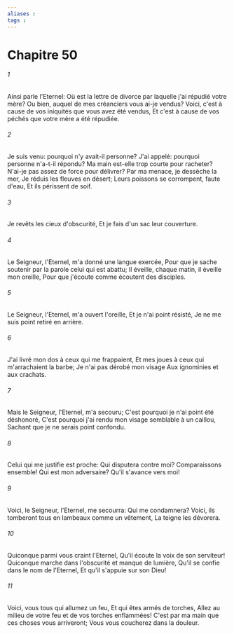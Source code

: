 ```yaml
---
aliases : 
tags : 
---
```


# Chapitre 50

###### 1
Ainsi parle l'Eternel: Où est la lettre de divorce par laquelle j'ai répudié votre mère? Ou bien, auquel de mes créanciers vous ai-je vendus? Voici, c'est à cause de vos iniquités que vous avez été vendus, Et c'est à cause de vos péchés que votre mère a été répudiée.
###### 2
Je suis venu: pourquoi n'y avait-il personne? J'ai appelé: pourquoi personne n'a-t-il répondu? Ma main est-elle trop courte pour racheter? N'ai-je pas assez de force pour délivrer? Par ma menace, je dessèche la mer, Je réduis les fleuves en désert; Leurs poissons se corrompent, faute d'eau, Et ils périssent de soif.
###### 3
Je revêts les cieux d'obscurité, Et je fais d'un sac leur couverture.
###### 4
Le Seigneur, l'Eternel, m'a donné une langue exercée, Pour que je sache soutenir par la parole celui qui est abattu; Il éveille, chaque matin, il éveille mon oreille, Pour que j'écoute comme écoutent des disciples.
###### 5
Le Seigneur, l'Eternel, m'a ouvert l'oreille, Et je n'ai point résisté, Je ne me suis point retiré en arrière.
###### 6
J'ai livré mon dos à ceux qui me frappaient, Et mes joues à ceux qui m'arrachaient la barbe; Je n'ai pas dérobé mon visage Aux ignominies et aux crachats.
###### 7
Mais le Seigneur, l'Eternel, m'a secouru; C'est pourquoi je n'ai point été déshonoré, C'est pourquoi j'ai rendu mon visage semblable à un caillou, Sachant que je ne serais point confondu.
###### 8
Celui qui me justifie est proche: Qui disputera contre moi? Comparaissons ensemble! Qui est mon adversaire? Qu'il s'avance vers moi!
###### 9
Voici, le Seigneur, l'Eternel, me secourra: Qui me condamnera? Voici, ils tomberont tous en lambeaux comme un vêtement, La teigne les dévorera.
###### 10
Quiconque parmi vous craint l'Eternel, Qu'il écoute la voix de son serviteur! Quiconque marche dans l'obscurité et manque de lumière, Qu'il se confie dans le nom de l'Eternel, Et qu'il s'appuie sur son Dieu!
###### 11
Voici, vous tous qui allumez un feu, Et qui êtes armés de torches, Allez au milieu de votre feu et de vos torches enflammées! C'est par ma main que ces choses vous arriveront; Vous vous coucherez dans la douleur.
